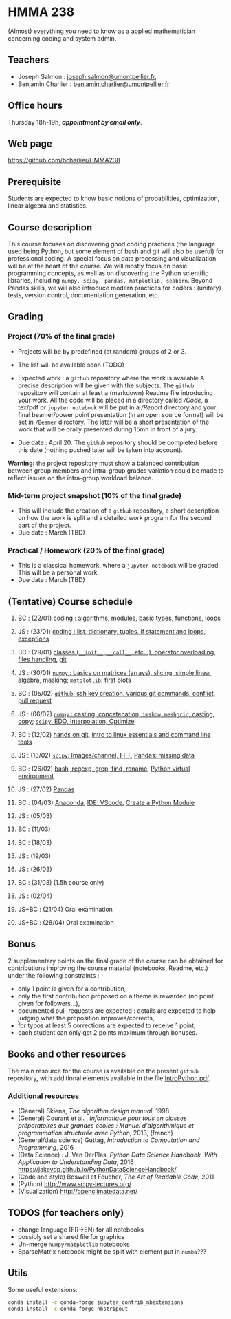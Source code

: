 # HMMA 238

(Almost) everything you need to know as a applied mathematician concerning coding and system admin.

## Teachers

- Joseph Salmon : joseph.salmon@umontpellier.fr,
- Benjamin Charlier : benjamin.charlier@umontpellier.fr

## Office hours

 Thursday 18h-19h, ___appointment by email only___.

## Web page

<https://github.com/bcharlier/HMMA238>

## Prerequisite

Students are expected to know basic notions of probabilities, optimization, linear algebra and statistics.

## Course description

This course focuses on discovering good coding practices (the language used being Python, but some element of bash and git will also be useful) for professional coding.
A special focus on data processing and visualization will be at the heart of the course.
We will mostly focus on basic programming concepts, as well as on discovering the Python scientific libraries, including ```numpy, scipy, pandas, matplotlib, seaborn```.
Beyond Pandas skills, we will also introduce modern practices for coders : (unitary) tests, version control, documentation generation, etc.

## Grading

### Project (70% of the final grade)

- Projects will be by predefined (at random) groups of 2 or 3.
- The list will be available soon (TODO)
- Expected work : a ```github``` repository where the work is available A precise description will be given with the subjects.
The ```github``` repository will contain at least a (markdown) Readme file introducing your work. All the code will be placed in a directory called */Code*, a tex/pdf or `jupyter notebook`  will be put in a */Report* directory and your final beamer/power point presentation (in an open source format) will be set in `/Beamer` directory.
The later will be a short presentation of the work that will be orally presented during 15mn in front of a jury.

- Due date : April 20.
The ```github``` repository should be completed before this date (nothing pushed later will be taken into account).

**Warning:** the project repository must show a balanced contribution between group members and intra-group grades variation could be made to reflect issues on the intra-group workload balance.

### Mid-term project snapshot (10% of the final grade)

- This will include the creation of a ```github``` repository, a short description on how the work is split and a detailed work program for the second part of the project.
- Due date : March (TBD)

### Practical / Homework (20% of the final grade)

- This is a classical homework, where a ```jupyter notebook``` will be graded. This will be a personal work.
- Due date : March (TBD)

## (Tentative) Course schedule

1. BC : (22/01) [coding : algorithms, modules, basic types, functions, loops](Intro-Python/)
2. JS : (23/01) [coding : list, dictionary, tuples, if statement and loops, exceptions](Intro-Python/)
3. BC : (29/01) [classes (`__init__`, `__call__`, etc...), operator overloading, files handling](Intro-Python/), [git](Git/)
4. JS : (30/01) [`numpy` : basics on matrices (arrays), slicing, simple linear algebra, masking; `matplotlib`: first plots](Numpy-Matplotlib/)
5. BC : (05/02) [`github`, ssh key creation, various git commands, conflict, pull request](Git/)
6. JS : (06/02) [`numpy` : casting, concatenation, `imshow`, `meshgrid`, casting, copy](Numpy-Matplotlib/);  [`scipy`: EDO, Interpolation, Optimize](Scipy/)
7. BC : (12/02) [hands on git](Git/), [intro to linux essentials and command line tools](Bash) 
8. JS : (13/02) [`scipy`: Images/channel, FFT](Scipy/), [Pandas: missing data](Pandas/)
9. BC : (26/02) [bash, regexp, grep, find, rename](Bash/), [Python virtual environment](Venv/)
10. JS : (27/02) [Pandas](Pandas/)
11. BC : (04/03) [Anaconda](Venv/), [IDE: VScode](IDE/), [Create a Python Module](Python-modules/)

12. JS : (05/03)

13. BC : (11/03)

14. BC : (18/03)

15. JS : (19/03)

16. JS : (26/03)

17. BC : (31/03) (1.5h course only)

18. JS : (02/04)

19. JS+BC : (21/04) Oral examination

20. JS+BC : (28/04) Oral examination

## Bonus

2 supplementary points on the final grade of the course can be obtained for contributions improving the course material (notebooks, Readme, etc.) under the following constraints :

- only 1 point is given for a contribution,
- only the first contribution proposed on a theme is rewarded (no point given for followers...),
- documented pull-requests are expected : details are expected to help judging what the proposition improves/corrects,
- for typos at least 5 corrections are expected to receive 1 point,
- each student can only get 2 points maximum through bonuses.

## Books and other resources

The main resource for the course is available on the present `github` repository, with additional elements available in the file [IntroPython.pdf](http://josephsalmon.eu/enseignement/Montpellier/HLMA310/IntroPython.pdf).

### Additional resources

- (General) Skiena, *The algorithm design manual*, 1998
- (General) Courant et al. , *Informatique pour tous en classes préparatoires aux grandes écoles : Manuel d'algorithmique et programmation structurée avec Python*,
2013, (french)
- (General/data science) Guttag, *Introduction to Computation and Programming*,
2016
- (Data Science) : J. Van DerPlas, *Python Data Science Handbook, With Application to Understanding Data*, 2016
<https://jakevdp.github.io/PythonDataScienceHandbook/>
- (Code and style) Boswell et Foucher, *The Art of Readable Code*, 2011
- (Python) <http://www.scipy-lectures.org/>
- (Visualization) <http://openclimatedata.net/>

## TODOS (for teachers only)

- change language (FR->EN) for all notebooks
- possibly set a shared file for graphics
- Un-merge ```numpy/matplotlib``` notebooks
- SparseMatrix notebook might be split with element put in ```numba```???

## Utils

Some useful extensions:

```bash
conda install -c conda-forge jupyter_contrib_nbextensions
conda install -c conda-forge nbstripout
```
